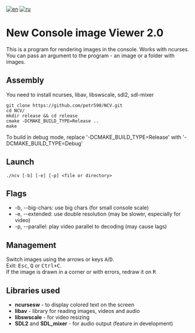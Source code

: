 [![en](https://img.shields.io/badge/lang-en-red.svg)](https://github.com/petr590/NCV/blob/master/README.md)
[![ru](https://img.shields.io/badge/lang-ru-blue.svg)](https://github.com/petr590/NCV/blob/master/README-ru.md)

# New Console image Viewer 2.0
This is a program for rendering images in the console. Works with ncurses.
You can pass an argument to the program - an image or a folder with images.

## Assembly
You need to install ncurses, libav, libswscale, sdl2, sdl-mixer

```console
git clone https://github.com/petr590/NCV.git
cd NCV/
mkdir release && cd release
cmake -DCMAKE_BUILD_TYPE=Release ..
make
```

To build in debug mode, replace '-DCMAKE_BUILD_TYPE=Release' with '-DCMAKE_BUILD_TYPE=Debug'

## Launch
```console
./ncv [-b] [-e] [-p] <file or directory>
```

## Flags
- -b, --big-chars:  use big chars (for small console scale)
- -e, --extended:   use double resolution (may be slower, especially for video)
- -p, --parallel:   play video parallel to decoding (may cause lags)

## Management
Switch images using the arrows or keys <kbd>A</kbd>/<kbd>D</kbd>.  
Exit: <kbd>Esc</kbd>, <kbd>Q</kbd> or <kbd>Ctrl+C</kbd>.  
If the image is drawn in a corner or with errors, redraw it on <kbd>R</kbd>  

## Libraries used
- **ncursesw** - to display colored text on the screen
- **libav** - library for reading images, videos and audio
- **libswscale** - for video resizing
- **SDL2** and **SDL_mixer** - for audio output (feature in development)
